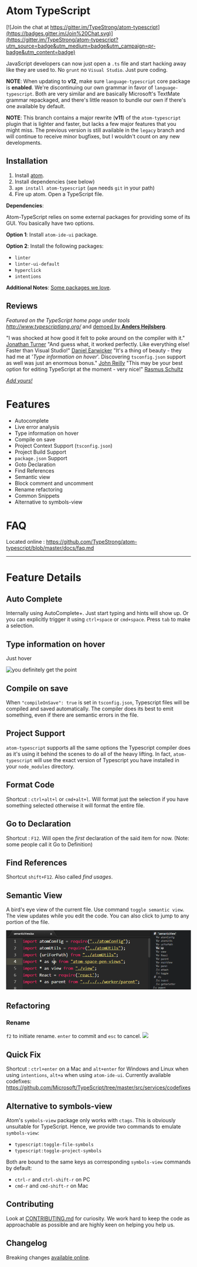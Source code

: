 # Atom TypeScript

[![Join the chat at https://gitter.im/TypeStrong/atom-typescript](https://badges.gitter.im/Join%20Chat.svg)](https://gitter.im/TypeStrong/atom-typescript?utm_source=badge&utm_medium=badge&utm_campaign=pr-badge&utm_content=badge)

JavaScript developers can now just open a `.ts` file and start hacking away like they are used to. No `grunt` no `Visual Studio`. Just pure coding.

**NOTE**: When updating to **v12**, make sure `language-typescript` core
package is **enabled**. We're discontinuing our own grammar in favor of
`language-typescript`. Both are very similar and are basically Microsoft's
TextMate grammar repackaged, and there's little reason to bundle our own if
there's one available by default.

**NOTE**: This branch contains a major rewrite (**v11**) of the `atom-typescript` plugin that is lighter and faster, but lacks a few major features that you might miss. The previous version is still available in the `legacy` branch and will continue to receive minor bugfixes, but I wouldn't count on any new developments.

## Installation

1. Install [atom](https://atom.io).
2. Install dependencies (see below)
3. `apm install atom-typescript` (`apm` needs `git` in your path)
4. Fire up atom. Open a TypeScript file.

**Dependencies**:

Atom-TypeScript relies on some external packages for providing some of its GUI. You basically have two options.

**Option 1**: Install `atom-ide-ui` package.

**Option 2**: Install the following packages:

- `linter`
- `linter-ui-default`
- `hyperclick`
- `intentions`

**Additional Notes**: [Some packages we love](https://github.com/TypeStrong/atom-typescript/blob/master/docs/packages.md).

## Reviews
*Featured on the TypeScript home page under tools http://www.typescriptlang.org/* and [demoed by **Anders Hejlsberg**](https://twitter.com/schwarty/status/593858817894404096).

"I was shocked at how good it felt to poke around on the compiler with it." [Jonathan Turner](https://twitter.com/jntrnr)
"And guess what, it worked perfectly. Like everything else! Faster than Visual Studio!" [Daniel Earwicker](http://stackoverflow.com/users/27423/daniel-earwicker)
"It's a thing of beauty - they had me at '*Type information on hover*'. Discovering  `tsconfig.json` support as well was just an enormous bonus." [John Reilly](https://twitter.com/johnny_reilly)
"This may be your best option for editing TypeScript at the moment - very nice!" [Rasmus Schultz](https://twitter.com/mindplaydk)

[*Add yours!*](https://github.com/TypeStrong/atom-typescript/issues/66)

# Features
* Autocomplete
* Live error analysis
* Type information on hover
* Compile on save
* Project Context Support (`tsconfig.json`)
* Project Build Support
* `package.json` Support
* Goto Declaration
* Find References
* Semantic view
* Block comment and uncomment
* Rename refactoring
* Common Snippets
* Alternative to symbols-view

# FAQ
Located online : https://github.com/TypeStrong/atom-typescript/blob/master/docs/faq.md

----

# Feature Details
## Auto Complete
Internally using AutoComplete+. Just start typing and hints will show up. Or you can explicitly trigger it using `ctrl+space` or `cmd+space`. Press `tab` to make a selection.

## Type information on hover
Just hover

![you definitely get the point](https://raw.githubusercontent.com/TypeStrong/atom-typescript/master/docs/screens/hover.png)

## Compile on save
When `"compileOnSave": true` is set in `tsconfig.json`, Typescript files will be compiled and saved automatically. The compiler does its best to emit something, even if there are semantic errors in the file.

## Project Support
`atom-typescript` supports all the same options the Typescript compiler does as it's using it behind the scenes to do all of the heavy lifting. In fact, `atom-typescript` will use the exact version of Typescript you have installed in your `node_modules` directory.

## Format Code
Shortcut : `ctrl+alt+l` or `cmd+alt+l`. Will format just the selection if you have something selected otherwise it will format the entire file.

## Go to Declaration
Shortcut : `F12`. Will open the *first* declaration of the said item for now. (Note: some people call it Go to Definition)

## Find References
Shortcut `shift+F12`. Also called *find usages*.

## Semantic View
A bird's eye view of the current file. Use command `toggle semantic view`. The view updates while you edit the code. You can also click to jump to any portion of the file.

![](https://raw.githubusercontent.com/TypeStrong/atom-typescript-examples/master/screens/semanticView.png)

## Refactoring

### Rename
`f2` to initiate rename. `enter` to commit and `esc` to cancel.
![](https://raw.githubusercontent.com/TypeStrong/atom-typescript/master/docs/screens/renameRefactoring.png)

## Quick Fix
Shortcut : `ctrl+enter` on a Mac and `alt+enter` for Windows and Linux when using `intentions`, `alt+a` when using `atom-ide-ui`.
Currently available codefixes:
https://github.com/Microsoft/TypeScript/tree/master/src/services/codefixes

## Alternative to symbols-view

Atom's `symbols-view` package only works with `ctags`. This is obviously unsuitable for TypeScript. Hence, we provide two commands to emulate `symbols-view`:

-   `typescript:toggle-file-symbols`
-   `typescript:toggle-project-symbols`

Both are bound to the same keys as corresponding `symbols-view` commands by default:

-   `ctrl-r` and `ctrl-shift-r` on PC
-   `cmd-r` and `cmd-shift-r` on Mac

## Contributing

Look at [CONTRIBUTING.md](https://github.com/TypeStrong/atom-typescript/blob/master/CONTRIBUTING.md) for curiosity. We work hard to keep the code as approachable as possible and are highly keen on helping you help us.

## Changelog
Breaking changes [available online](https://github.com/TypeStrong/atom-typescript/blob/master/CHANGELOG.md).
